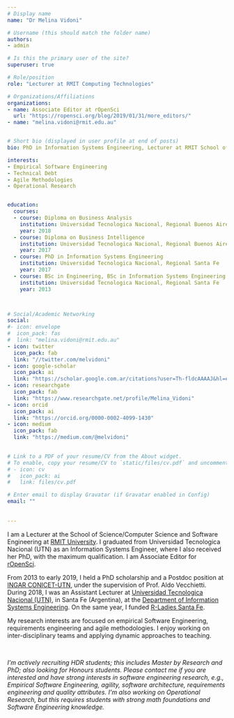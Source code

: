 ```yaml
---
# Display name
name: "Dr Melina Vidoni"

# Username (this should match the folder name)
authors:
- admin

# Is this the primary user of the site?
superuser: true

# Role/position
role: "Lecturer at RMIT Computing Technologies"

# Organizations/Affiliations
organizations:
- name: Associate Editor at rOpenSci
  url: "https://ropensci.org/blog/2019/01/31/more_editors/"
- name: "melina.vidoni@rmit.edu.au"


# Short bio (displayed in user profile at end of posts)
bio: PhD in Information Systems Engineering, Lecturer at RMIT School of Computing Technologies. Associate Editor of rOpenSci.

interests:
- Empirical Software Engineering
- Technical Debt
- Agile Methodologies
- Operational Research


education:
  courses:
  - course: Diploma on Business Analysis
    institution: Universidad Tecnologica Nacional, Regional Buenos Aires
    year: 2018
  - course: Diploma on Business Intelligence
    institution: Universidad Tecnologica Nacional, Regional Buenos Aires
    year: 2017
  - course: PhD in Information Systems Engineering
    institution: Universidad Tecnologica Nacional, Regional Santa Fe
    year: 2017
  - course: BSc in Engineering, BSc in Information Systems Engineering
    institution: Universidad Tecnologica Nacional, Regional Santa Fe
    year: 2013



# Social/Academic Networking
social:
#- icon: envelope
#  icon_pack: fas
#  link: "melina.vidoni@rmit.edu.au"
- icon: twitter
  icon_pack: fab
  link: "//twitter.com/melvidoni"
- icon: google-scholar
  icon_pack: ai
  link: "https://scholar.google.com.ar/citations?user=Th-fldcAAAAJ&hl=en"
- icon: researchgate
  icon_pack: fab
  link: "https://www.researchgate.net/profile/Melina_Vidoni"
- icon: orcid
  icon_pack: ai
  link: "https://orcid.org/0000-0002-4099-1430"
- icon: medium
  icon_pack: fab
  link: "https://medium.com/@melvidoni"

  
# Link to a PDF of your resume/CV from the About widget.
# To enable, copy your resume/CV to `static/files/cv.pdf` and uncomment the lines below.  
# - icon: cv
#   icon_pack: ai
#   link: files/cv.pdf

# Enter email to display Gravatar (if Gravatar enabled in Config)
email: ""
  
  
---
```



I am a Lecturer at the School of Science/Computer Science and Software Engineering at [RMIT University](https://www.rmit.edu.au/about/schools-colleges/science). I graduated from Universidad Tecnologica Nacional (UTN) as an Information Systems Engineer, where I also received her PhD, with the maximum qualification. I am Associate Editor for [rOpenSci](https://ropensci.org/blog/2019/01/31/more_editors/).

From 2013 to early 2019, I held a PhD scholarship and a Postdoc position at [INGAR CONICET-UTN](http://www.ingar.santafe-conicet.gov.ar/), under the supervision of Prof. Aldo Vecchietti. During 2018, I was an Assistant Lecturer at [Universidad Tecnologica Nacional (UTN)](https://www.frsf.utn.edu.ar/), in Santa Fe (Argentina), at the [Department of Information Systems Engineering](https://www.frsf.utn.edu.ar/institucional/departamentos/departamento-ingenieria-en-sistemas-de-informacion). On the same year, I funded [R-Ladies Santa Fe](https://www.meetup.com/rladies-santa-fe/).

My research interests are focused on empirical Software Engineering, requirements engineering and agile methodologies. I enjoy working on inter-disciplinary teams and applying dynamic approaches to teaching.

<br/>

_I’m actively recruiting HDR students; this includes Master by Research and PhD; also looking for Honours students. Please contact me if you are interested and have strong interests in software engineering research, e.g., Empirical Software Engineering, agility, software architecture, requirements engineering and quality attributes. I'm also working on Operational Research, but this requires students with strong math foundations and Software Engineering knowledge._
